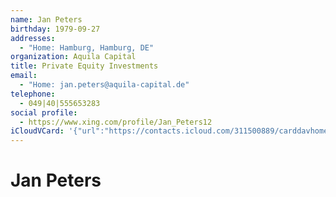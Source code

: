 ```yaml
---
name: Jan Peters
birthday: 1979-09-27
addresses:
  - "Home: Hamburg, Hamburg, DE"
organization: Aquila Capital
title: Private Equity Investments
email:
  - "Home: jan.peters@aquila-capital.de"
telephone:
  - 049|40|555653283
social profile:
  - https://www.xing.com/profile/Jan_Peters12
iCloudVCard: '{"url":"https://contacts.icloud.com/311500889/carddavhome/card/ZDYwOTczMDEtMzY1YS00OGE5LWJmZTAtODlmOWJhMjc3Yjk4.vcf","etag":"\"kmfheqzn\"","data":"BEGIN:VCARD\r\nVERSION:3.0\r\nFN:\r\nN:Peters;Jan;;;\r\nUID:d6097301-365a-48a9-bfe0-89f9ba277b98\r\nBDAY;VALUE=date:1979-09-27\r\nADR;TYPE=HOME:;;;Hamburg;Hamburg;;DE;\r\nWP1.X-ABLABEL:Work\r\nWP2.X-ABLABEL:Work\r\nWP3.X-ABLABEL:Work\r\nitem0.X-ABLABEL:xing\r\nPRODID:ez-vcard 0.9.13-fc\r\nREV:2025-04-03T22:06:47Z\r\nORG:Aquila Capital;\r\nTITLE:Private Equity Investments\r\nEMAIL;TYPE=HOME:jan.peters@aquila-capital.de\r\nPHOTO;VALUE=uri:https://gateway.icloud.com/contacts/311500889/ck/card/887f5\r\n 884cd264d306b583b272849a44f\r\nTEL:049|40|555653283\r\nitem0.X-SOCIALPROFILE;X-USER=Jan_Peters12:https://www.xing.com/profile/Jan_\r\n Peters12\r\nEND:VCARD"}'
---
```

# Jan Peters